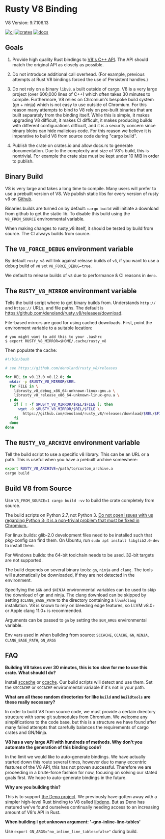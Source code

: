 # Rusty V8 Binding

V8 Version: 9.7.106.13

[![ci](https://github.com/denoland/rusty_v8/workflows/ci/badge.svg?branch=main)](https://github.com/denoland/rusty_v8/actions)
[![crates](https://img.shields.io/crates/v/v8.svg)](https://crates.io/crates/v8)
[![docs](https://docs.rs/v8/badge.svg)](https://docs.rs/v8)

## Goals

1. Provide high quality Rust bindings to [V8's C++
   API](https://cs.chromium.org/chromium/src/v8/include/v8.h). The API should
   match the original API as closely as possible.

2. Do not introduce additional call overhead. (For example, previous attempts at
   Rust V8 bindings forced the use of Persistent handles.)

3. Do not rely on a binary `libv8.a` built outside of cargo. V8 is a very large
   project (over 600,000 lines of C++) which often takes 30 minutes to compile.
   Furthermore, V8 relies on Chromium's bespoke build system (gn + ninja) which is
   not easy to use outside of Chromium. For this reason many attempts to bind to V8
   rely on pre-built binaries that are built separately from the binding itself.
   While this is simple, it makes upgrading V8 difficult, it makes CI difficult, it
   makes producing builds with different configurations difficult, and it is a
   security concern since binary blobs can hide malicious code. For this reason we
   believe it is imperative to build V8 from source code during "cargo build".

4. Publish the crate on crates.io and allow docs.rs to generate documentation.
   Due to the complexity and size of V8's build, this is nontrivial. For example
   the crate size must be kept under 10 MiB in order to publish.

## Binary Build

V8 is very large and takes a long time to compile. Many users will prefer to use
a prebuilt version of V8. We publish static libs for every version of rusty v8
on [Github](https://github.com/denoland/rusty_v8/releases).

Binaries builds are turned on by default: `cargo build` will initiate a download
from github to get the static lib. To disable this build using the
`V8_FROM_SOURCE` environmental variable.

When making changes to rusty_v8 itself, it should be tested by build from
source. The CI always builds from source.

## The `V8_FORCE_DEBUG` environment variable

By default `rusty_v8` will link against release builds of `v8`, if you want to
use a debug build of `v8` set `V8_FORCE_DEBUG=true`.

We default to release builds of `v8` due to performance & CI reasons in `deno`.

## The `RUSTY_V8_MIRROR` environment variable

Tells the build script where to get binary builds from. Understands
`http://` and `https://` URLs, and file paths. The default is
https://github.com/denoland/rusty_v8/releases/download.

File-based mirrors are good for using cached downloads. First, point
the environment variable to a suitable location:

    # you might want to add this to your .bashrc
    $ export RUSTY_V8_MIRROR=$HOME/.cache/rusty_v8

Then populate the cache:

```bash
#!/bin/bash

# see https://github.com/denoland/rusty_v8/releases

for REL in v0.13.0 v0.12.0; do
  mkdir -p $RUSTY_V8_MIRROR/$REL
  for FILE in \
    librusty_v8_debug_x86_64-unknown-linux-gnu.a \
    librusty_v8_release_x86_64-unknown-linux-gnu.a \
  ; do
    if [ ! -f $RUSTY_V8_MIRROR/$REL/$FILE ]; then
      wget -O $RUSTY_V8_MIRROR/$REL/$FILE \
        https://github.com/denoland/rusty_v8/releases/download/$REL/$FILE
    fi
  done
done
```

## The `RUSTY_V8_ARCHIVE` environment variable

Tell the build script to use a specific v8 library. This can be an URL
or a path. This is useful when you have a prebuilt archive somewhere:

```bash
export RUSTY_V8_ARCHIVE=/path/to/custom_archive.a
cargo build
```

## Build V8 from Source

Use `V8_FROM_SOURCE=1 cargo build -vv` to build the crate completely from
source.

The build scripts on Python 2.7, not Python 3. [Do not open issues with us
regarding Python 3; it is a non-trivial problem that must be fixed in
Chromium.](https://bugs.chromium.org/p/chromium/issues/detail?id=942720).

For linux builds: glib-2.0 development files need to be installed such that
pkg-config can find them. On Ubuntu, run `sudo apt install libglib2.0-dev` to
install them.

For Windows builds: the 64-bit toolchain needs to be used. 32-bit targets are
not supported.

The build depends on several binary tools: `gn`, `ninja` and `clang`. The
tools will automatically be downloaded, if they are not detected in the environment.

Specifying the `$GN` and `$NINJA` environmental variables can be used to skip
the download of gn and ninja. The clang download can be skipped by setting
`$CLANG_BASE_PATH` to the directory containing a `llvm`/`clang` installation.
V8 is known to rely on bleeding edge features, so LLVM v8.0+ or Apple clang 11.0+
is recommended.

Arguments can be passed to `gn` by setting the `$GN_ARGS` environmental variable.

Env vars used in when building from source: `SCCACHE`, `CCACHE`, `GN`, `NINJA`,
`CLANG_BASE_PATH`, `GN_ARGS`

## FAQ

**Building V8 takes over 30 minutes, this is too slow for me to use this crate.
What should I do?**

Install [sccache](https://github.com/mozilla/sccache) or
[ccache](https://ccache.dev/). Our build scripts will detect and use them. Set
the `$SCCACHE` or `$CCACHE` environmental variable if it's not in your path.

**What are all these random directories for like `build` and `buildtools` are
these really necessary?**

In order to build V8 from source code, we must provide a certain directory
structure with some git submodules from Chromium. We welcome any simplifications
to the code base, but this is a structure we have found after many failed
attempts that carefully balances the requirements of cargo crates and
GN/Ninja.

**V8 has a very large API with hundreds of methods. Why don't you automate the
generation of this binding code?**

In the limit we would like to auto-generate bindings. We have actually started
down this route several times, however due to many eccentric features of the V8
API, this has not proven successful. Therefore we are proceeding in a
brute-force fashion for now, focusing on solving our stated goals first. We hope
to auto-generate bindings in the future.

**Why are you building this?**

This is to support [the Deno project](https://deno.land/). We previously have
gotten away with a simpler high-level Rust binding to V8 called
[libdeno](https://github.com/denoland/deno/tree/32937251315493ef2c3b42dd29340e8a34501aa4/core/libdeno).
But as Deno has matured we've found ourselves continually needing access to an
increasing amount of V8's API in Rust.

**When building I get unknown argument: '-gno-inline-line-tables'**

Use `export GN_ARGS="no_inline_line_tables=false"` during build.
